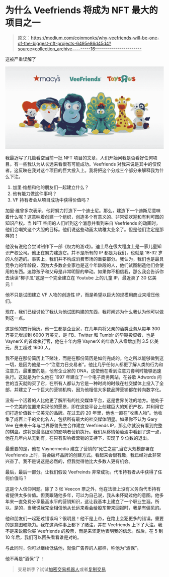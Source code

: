 # 为什么 Veefriends 将成为 NFT 最大的项目之一

> 原文：<https://medium.com/coinmonks/why-veefriends-will-be-one-of-the-biggest-nft-projects-6495e86d45d4?source=collection_archive---------16----------------------->

这被严重误解了

![](img/b343ffbeb95a1eb37c81ef706a5adf67.png)

我最近写了几篇看空当前一批 NFT 项目的文章，人们开始问我是否看好任何项目。有一些我认为从长远来看很有可能成功。Veefriends 对我来说是其中的佼佼者。这反映在我对这个项目的巨大投入上。我将把这个分成三个部分来解释我为什么下注。

1.  加里·维想和他的朋友们一起建立什么？
2.  他有能力做这件事吗？
3.  VF 持有者会从项目成功中获得价值吗？

加里·维曾多次表示，他将努力打造下一个迪士尼。那么，建造下一个迪斯尼意味着什么呢？这意味着创建一个组织，创造多个有意义的、非常受欢迎和有利可图的知识产权。当 NFT 空间的人们听到这个消息并看到来自 Veefriends 的动画时，他们会嘲笑这个大胆的目标。他们说这些动画太幼稚太业余了。但是他们注定是那样的！

他没有说他会尝试制作下一部《权力的游戏》。迪士尼在很大程度上是一家儿童知识产权公司。他正在努力建造它。并不是所有的 IP 都是为我们，也就是 18-32 岁的人创造的。事实上，我们并不构成消费市场的重要部分。我认为，我们也是最具竞争力的年龄段，因为大多数企业家也是这个年龄段的人，他们试图制造他们会使用的东西。追踪孩子和父母是非常明智的举动。如果你不相信我，那么我会告诉你去读读“椰子瓜”这是一个完全建立在 Youtube 上的儿童 IP，最近卖了 30 亿美元！

他不只是试图建立 VF 人物的创造性 IP，而是希望以巨大的规模用商业来增压他们。

现在，我们已经讨论了我认为他试图构建的东西，我将阐述为什么我认为他可以做到这一点。

这是他的四行简历。他一生都是企业家，在几年内将父亲的酒类业务从每年 300 万美元增加到 6000 万美元，是 FB、Twitter 和 Tumblr 的早期投资者，也是 VaynerX 的首席执行官，他在十年内将 VaynerX 的年收入从零增加到 3.5 亿美元，员工超过 1600 人。

我不是在那份简历上下赌注，而是在那份简历是如何完成的。他之所以能够做到这一切，是因为他是一个“注意力日交易者”。他比几乎任何人都更了解人类的行为和注意力。最重要的是，他有企业家的 DNA，这使他在看到注意力套利时能够迅速执行。这就是为什么他在 1997 年建立了一个电子商务网站，在谷歌 Adwords 问世的当天就购买了它，在所有人都认为它是一种时尚的时候在社交媒体上投入了全部，并建立了一个巨大的营销机构，因为他相信大多数品牌营销都在转向数字化。

没有一个活着的人比他更了解所有的社交媒体平台，这是世界关注的地方。他处于一个完美的位置来实现他的愿景，即在这些平台上创建巨大的知识产权，并利用它们打造价值数十亿美元的品牌。在过去的 20 年里，他也一直在“收集人物”。他收集了成百上千的文化名人，包括所有最大的社交媒体明星。如果你不认为 Gary Vee 在未来十年与世界野兽先生合作建立 Veefriends IP，那么你就没有看到完整的棋盘。这将是最高级别的影响者营销执行。我们从移情葡萄酒中看到了这一点，他在几年内从无到有，在只有影响者营销的支持下，实现了 9 位数的退出。

最重要的是，他在 Vaynermedia 建立了营销的“死亡之星”,当它大规模部署在 Veefriends 上时，将会破坏品牌的创建方式。看起来会很有趣，我已经对此非常兴奋了。我不是说这是必然的，但我觉得他比大多数人更有机会。

最后，最后一部分。让我们假设 Veefreinds 非常成功。代币持有者从中获得了任何价值吗？

这是个人信仰问题。除了 3 张 Veecon 票之外，他在法律上没有义务向代币持有者提供太多价值。但我跟随他多年，可以为自己说，我从未怀疑过他的意图。他多年来一直免费分享最高水平的营销知识，这让我基本上建立了一个职业生涯。所以，是的，当我说我完全相信他从长远来看会给股东带来回报时，我是有偏见的。

他和朋友们一起犯过错误吗？很明显！他不是上帝，在路上会犯更多的错误。重要的是意图和能力。我在这两件事上都下了赌注，并在 Veefriends 上下了大注。我不是来说服你买 Veefriends 的股票，而是来坚定地表明我的信念。然后，在 5 到 10 年后，我们可以回头看看谁是对的。

与此同时，你可以继续低估他，就像广告界的人那样，称他为“酒保”。

他不再是“酒保”了！

> 交易新手？试试[加密交易机器人](/coinmonks/crypto-trading-bot-c2ffce8acb2a)或者[复制交易](/coinmonks/top-10-crypto-copy-trading-platforms-for-beginners-d0c37c7d698c)